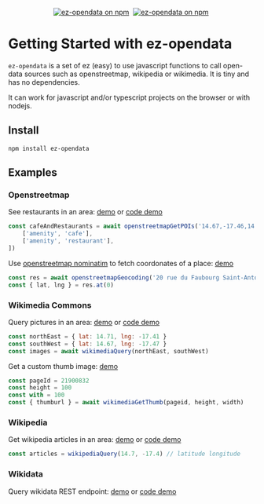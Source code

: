<p align="center">
  <a href="https://www.npmjs.com/ez-opendata"><img src="https://img.shields.io/npm/v/ez-opendata.svg?logo=npm&logoColor=fff&label=NPM+package&color=limegreen" alt="ez-opendata on npm" /></a>&nbsp;
  <a href="https://www.npmjs.com/ez-opendata"><img src="https://img.shields.io/npm/dw/ez-opendata.svg?logo=npm&logoColor=fff&label=NPM+package&color=limegreen" alt="ez-opendata on npm" /></a>&nbsp;
</p>

# Getting Started with ez-opendata

`ez-opendata` is a set of ez (easy) to use javascript functions to call open-data sources such as openstreetmap, wikipedia or wikimedia.
It is tiny and has no dependencies.

It can work for javascript and/or typescript projects on the browser or with nodejs.

## Install

`npm install ez-opendata`

## Examples

### Openstreetmap

See restaurants in an area: [demo](https://tbo47.github.io/poi/) or [code demo](https://jsfiddle.net/tbo47/qsuy92ht/)

```javascript
const cafeAndRestaurants = await openstreetmapGetPOIs('14.67,-17.46,14.71,-17.41', [
    ['amenity', 'cafe'],
    ['amenity', 'restaurant'],
])
```

Use [openstreetmap nominatim](https://nominatim.org/release-docs/develop/api/Search/) to fetch coordonates of a place: [demo](https://jsfiddle.net/tbo47/xv0g3s59/)

```javascript
const res = await openstreetmapGeocoding('20 rue du Faubourg Saint-Antoine, 75012 Paris')
const { lat, lng } = res.at(0)
```

### Wikimedia Commons

Query pictures in an area: [demo](https://tbo47.github.io/wikimedia/) or [code demo](https://jsfiddle.net/tbo47/hyrn2vc0/)

```javascript
const northEast = { lat: 14.71, lng: -17.41 }
const southWest = { lat: 14.67, lng: -17.47 }
const images = await wikimediaQuery(northEast, southWest)
```

Get a custom thumb image: [demo](https://jsfiddle.net/tbo47/6b7j2ohy/)

```javascript
const pageId = 21900832
const height = 100
const with = 100
const { thumburl } = await wikimediaGetThumb(pageid, height, width)
```

### Wikipedia

Get wikipedia articles in an area: [demo](https://tbo47.github.io/wikipedia/) or [code demo](https://jsfiddle.net/tbo47/csfjyd4x/13/)

```javascript
const articles = wikipediaQuery(14.7, -17.4) // latitude longitude
```

### Wikidata

Query wikidata REST endpoint: [demo](https://tbo47.github.io/wikidata/) or
[code demo](https://jsfiddle.net/tbo47/1z2kbuaf/)
